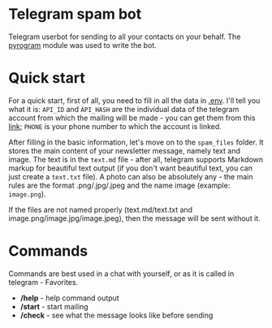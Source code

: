 # Telegram spam bot
Telegram userbot for sending to all your contacts on your behalf. The [pyrogram](https://github.com/pyrogram/pyrogram) module was used to write the bot.

# Quick start

For a quick start, first of all, you need to fill in all the data in [.env](https://github.com/neluckoff/telegram_spam_userbot/blob/master/.env).
I'll tell you what it is: `API_ID` and `API_HASH` are the individual data of the telegram account from which the mailing will be made - you can get them from this [link](https://my.telegram.org/auth); 
`PHONE` is your phone number to which the account is linked.

After filling in the basic information, let's move on to the `spam_files` folder. It stores the main content of your newsletter message, namely text and image. The text is in the `text.md` file - after all, 
telegram supports Markdown markup for beautiful text output (if you don't want beautiful text, you can just create a `text.txt` file). A photo can also be absolutely any - the main rules are the format 
.png/.jpg/.jpeg and the name image (example: `image.png`).


If the files are not named properly (text.md/text.txt and image.png/image.jpg/image.jpeg), then the message will be sent without it.

# Commands

Commands are best used in a chat with yourself, or as it is called in telegram - Favorites.


* **/help** - help command output
* **/start** - start mailing
* **/check** - see what the message looks like before sending
